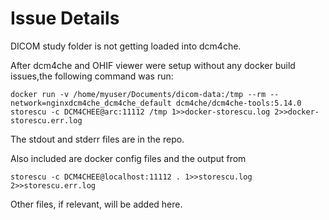 # Issue Details

DICOM study folder is not getting loaded into dcm4che.

After dcm4che and OHIF viewer were setup without any docker build issues,the following command was run:

```
docker run -v /home/myuser/Documents/dicom-data:/tmp --rm --network=nginxdcm4che_dcm4che_default dcm4che/dcm4che-tools:5.14.0 storescu -c DCM4CHEE@arc:11112 /tmp 1>>docker-storescu.log 2>>docker-storescu.err.log
```

The stdout and stderr files are in the repo.

Also included are docker config files and the output from

```
storescu -c DCM4CHEE@localhost:11112 . 1>>storescu.log 2>>storescu.err.log
```

Other files, if relevant, will be added here.
